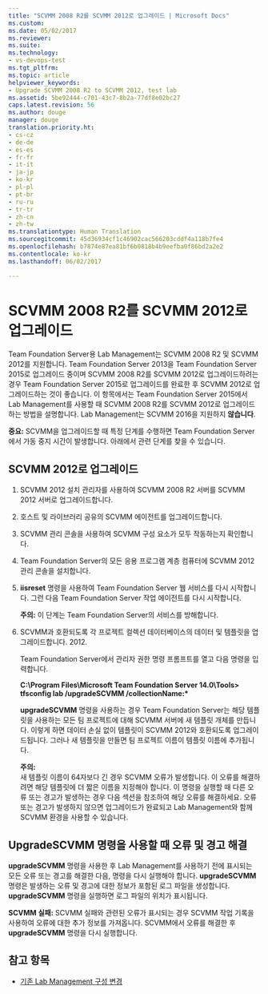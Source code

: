 ```yaml
---
title: "SCVMM 2008 R2를 SCVMM 2012로 업그레이드 | Microsoft Docs"
ms.custom: 
ms.date: 05/02/2017
ms.reviewer: 
ms.suite: 
ms.technology:
- vs-devops-test
ms.tgt_pltfrm: 
ms.topic: article
helpviewer_keywords:
- Upgrade SCVMM 2008 R2 to SCVMM 2012, test lab
ms.assetid: 5be92444-c701-43c7-8b2a-77df8e02bc27
caps.latest.revision: 56
ms.author: douge
manager: douge
translation.priority.ht:
- cs-cz
- de-de
- es-es
- fr-fr
- it-it
- ja-jp
- ko-kr
- pl-pl
- pt-br
- ru-ru
- tr-tr
- zh-cn
- zh-tw
ms.translationtype: Human Translation
ms.sourcegitcommit: 45d36934cf1c46902cac566203cddf4a118b7fe4
ms.openlocfilehash: b7874e87ea81bf6b0818b4b9eefba0f86bd2a2e2
ms.contentlocale: ko-kr
ms.lasthandoff: 06/02/2017

---
```

# <a name="upgrade-scvmm-2008-r2-to-scvmm-2012"></a>SCVMM 2008 R2를 SCVMM 2012로 업그레이드

Team Foundation Server용 Lab Management는 SCVMM 2008 R2 및 SCVMM 2012를 지원합니다. Team Foundation Server 2013을 Team Foundation Server 2015로 업그레이드 중이며 SCVMM 2008 R2를 SCVMM 2012로 업그레이드하려는 경우 Team Foundation Server 2015로 업그레이드를 완료한 후 SCVMM 2012로 업그레이드하는 것이 좋습니다. 이 항목에서는 Team Foundation Server 2015에서 Lab Management를 사용할 때 SCVMM 2008 R2를 SCVMM 2012로 업그레이드하는 방법을 설명합니다.
Lab Management는 SCVMM 2016을 지원하지 **않습니다**. 

**중요:** SCVMM을 업그레이드할 때 특정 단계를 수행하면 Team Foundation Server에서 가동 중지 시간이 발생합니다. 아래에서 관련 단계를 찾을 수 있습니다.

## <a name="upgrading-to-scvmm-2012"></a>SCVMM 2012로 업그레이드

1. SCVMM 2012 설치 관리자를 사용하여 SCVMM 2008 R2 서버를 SCVMM 2012 서버로 업그레이드합니다.

1. 호스트 및 라이브러리 공유의 SCVMM 에이전트를 업그레이드합니다.

1. SCVMM 관리 콘솔을 사용하여 SCVMM 구성 요소가 모두 작동하는지 확인합니다.

1. Team Foundation Server의 모든 응용 프로그램 계층 컴퓨터에 SCVMM 2012 관리 콘솔을 설치합니다.

1. **iisreset** 명령을 사용하여 Team Foundation Server 웹 서비스를 다시 시작합니다. 그런 다음 Team Foundation Server 작업 에이전트를 다시 시작합니다.

   **주의:** 이 단계는 Team Foundation Server의 서비스를 방해합니다.

1. SCVMM과 호환되도록 각 프로젝트 컬렉션 데이터베이스의 데이터 및 템플릿을 업그레이드합니다. 
   2012.

   Team Foundation Server에서 관리자 권한 명령 프롬프트를 열고 다음 명령을 입력합니다.

   **C:\\Program Files\\Microsoft Team Foundation Server 14.0\\Tools\> tfsconfig lab /upgradeSCVMM /collectionName:\***

   **upgradeSCVMM** 명령을 사용하는 경우 Team Foundation Server는 해당 템플릿을 사용하는 모든 팀 프로젝트에 대해 SCVMM 서버에 새 템플릿 개체를 만듭니다. 이렇게 하면 데이터 손실 없이 템플릿이 SCVMM 2012와 호환되도록 업그레이드됩니다. 그러나 새 템플릿을 만들면 팀 프로젝트 이름이 템플릿 이름에 추가됩니다.

   **주의:**  
   새 템플릿 이름이 64자보다 긴 경우 SCVMM 오류가 발생합니다. 이 오류를 해결하려면 해당 템플릿에 더 짧은 이름을 지정해야 합니다. 이 명령을 실행할 때 다른 오류 또는 경고가 발생하는 경우 다음 섹션을 참조하여 해당 오류를 해결하세요. 오류 또는 경고가 발생하지 않으면 업그레이드가 완료되고 Lab Management와 함께 SCVMM 환경을 사용할 수 있습니다.

## <a name="resolving-errors-and-warnings-when-using-the-upgradescvmm-command"></a>UpgradeSCVMM 명령을 사용할 때 오류 및 경고 해결

**upgradeSCVMM** 명령을 사용한 후 Lab Management를 사용하기 전에 표시되는 모든 오류 또는 경고를 해결한 다음, 명령을 다시 실행해야 합니다. **upgradeSCVMM** 명령은 발생하는 오류 및 경고에 대한 정보가 포함된 로그 파일을 생성합니다. **upgradeSCVMM** 명령을 실행하면 로그 파일의 위치가 표시됩니다.

**SCVMM 실패:** SCVMM 실패와 관련된 오류가 표시되는 경우 SCVMM 작업 기록을 사용하여 오류에 대한 추가 정보를 가져옵니다. SCVMM에서 오류를 해결한 후 **upgradeSCVMM** 명령을 다시 실행합니다.

## <a name="see-also"></a>참고 항목

* [기존 Lab Management 구성 변경](https://msdn.microsoft.com/library/ee704508%28v=vs.140%29.aspx)

